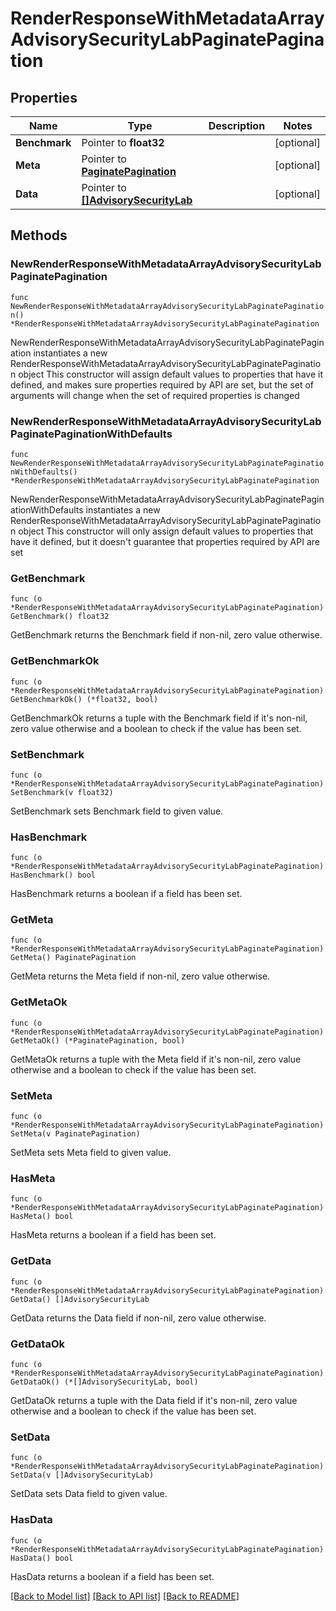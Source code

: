 # RenderResponseWithMetadataArrayAdvisorySecurityLabPaginatePagination

## Properties

Name | Type | Description | Notes
------------ | ------------- | ------------- | -------------
**Benchmark** | Pointer to **float32** |  | [optional] 
**Meta** | Pointer to [**PaginatePagination**](PaginatePagination.md) |  | [optional] 
**Data** | Pointer to [**[]AdvisorySecurityLab**](AdvisorySecurityLab.md) |  | [optional] 

## Methods

### NewRenderResponseWithMetadataArrayAdvisorySecurityLabPaginatePagination

`func NewRenderResponseWithMetadataArrayAdvisorySecurityLabPaginatePagination() *RenderResponseWithMetadataArrayAdvisorySecurityLabPaginatePagination`

NewRenderResponseWithMetadataArrayAdvisorySecurityLabPaginatePagination instantiates a new RenderResponseWithMetadataArrayAdvisorySecurityLabPaginatePagination object
This constructor will assign default values to properties that have it defined,
and makes sure properties required by API are set, but the set of arguments
will change when the set of required properties is changed

### NewRenderResponseWithMetadataArrayAdvisorySecurityLabPaginatePaginationWithDefaults

`func NewRenderResponseWithMetadataArrayAdvisorySecurityLabPaginatePaginationWithDefaults() *RenderResponseWithMetadataArrayAdvisorySecurityLabPaginatePagination`

NewRenderResponseWithMetadataArrayAdvisorySecurityLabPaginatePaginationWithDefaults instantiates a new RenderResponseWithMetadataArrayAdvisorySecurityLabPaginatePagination object
This constructor will only assign default values to properties that have it defined,
but it doesn't guarantee that properties required by API are set

### GetBenchmark

`func (o *RenderResponseWithMetadataArrayAdvisorySecurityLabPaginatePagination) GetBenchmark() float32`

GetBenchmark returns the Benchmark field if non-nil, zero value otherwise.

### GetBenchmarkOk

`func (o *RenderResponseWithMetadataArrayAdvisorySecurityLabPaginatePagination) GetBenchmarkOk() (*float32, bool)`

GetBenchmarkOk returns a tuple with the Benchmark field if it's non-nil, zero value otherwise
and a boolean to check if the value has been set.

### SetBenchmark

`func (o *RenderResponseWithMetadataArrayAdvisorySecurityLabPaginatePagination) SetBenchmark(v float32)`

SetBenchmark sets Benchmark field to given value.

### HasBenchmark

`func (o *RenderResponseWithMetadataArrayAdvisorySecurityLabPaginatePagination) HasBenchmark() bool`

HasBenchmark returns a boolean if a field has been set.

### GetMeta

`func (o *RenderResponseWithMetadataArrayAdvisorySecurityLabPaginatePagination) GetMeta() PaginatePagination`

GetMeta returns the Meta field if non-nil, zero value otherwise.

### GetMetaOk

`func (o *RenderResponseWithMetadataArrayAdvisorySecurityLabPaginatePagination) GetMetaOk() (*PaginatePagination, bool)`

GetMetaOk returns a tuple with the Meta field if it's non-nil, zero value otherwise
and a boolean to check if the value has been set.

### SetMeta

`func (o *RenderResponseWithMetadataArrayAdvisorySecurityLabPaginatePagination) SetMeta(v PaginatePagination)`

SetMeta sets Meta field to given value.

### HasMeta

`func (o *RenderResponseWithMetadataArrayAdvisorySecurityLabPaginatePagination) HasMeta() bool`

HasMeta returns a boolean if a field has been set.

### GetData

`func (o *RenderResponseWithMetadataArrayAdvisorySecurityLabPaginatePagination) GetData() []AdvisorySecurityLab`

GetData returns the Data field if non-nil, zero value otherwise.

### GetDataOk

`func (o *RenderResponseWithMetadataArrayAdvisorySecurityLabPaginatePagination) GetDataOk() (*[]AdvisorySecurityLab, bool)`

GetDataOk returns a tuple with the Data field if it's non-nil, zero value otherwise
and a boolean to check if the value has been set.

### SetData

`func (o *RenderResponseWithMetadataArrayAdvisorySecurityLabPaginatePagination) SetData(v []AdvisorySecurityLab)`

SetData sets Data field to given value.

### HasData

`func (o *RenderResponseWithMetadataArrayAdvisorySecurityLabPaginatePagination) HasData() bool`

HasData returns a boolean if a field has been set.


[[Back to Model list]](../README.md#documentation-for-models) [[Back to API list]](../README.md#documentation-for-api-endpoints) [[Back to README]](../README.md)


